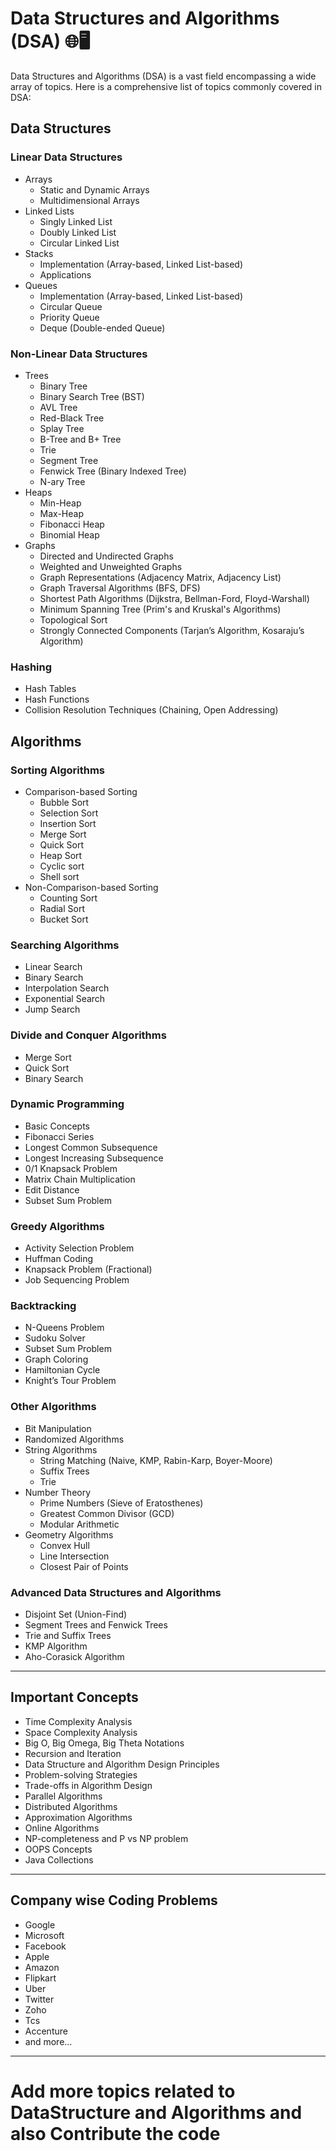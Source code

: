 # Data Structures and Algorithms (DSA) 🌐🖥

Data Structures and Algorithms (DSA) is a vast field encompassing a wide array of topics. Here is a comprehensive list of topics commonly covered in DSA:



## Data Structures

### Linear Data Structures
- Arrays
  - Static and Dynamic Arrays
  - Multidimensional Arrays
- Linked Lists
  - Singly Linked List
  - Doubly Linked List
  - Circular Linked List
- Stacks
  - Implementation (Array-based, Linked List-based)
  - Applications
- Queues
  - Implementation (Array-based, Linked List-based)
  - Circular Queue
  - Priority Queue
  - Deque (Double-ended Queue)

### Non-Linear Data Structures
- Trees
  - Binary Tree
  - Binary Search Tree (BST)
  - AVL Tree
  - Red-Black Tree
  - Splay Tree
  - B-Tree and B+ Tree
  - Trie
  - Segment Tree
  - Fenwick Tree (Binary Indexed Tree)
  - N-ary Tree
- Heaps
  - Min-Heap
  - Max-Heap
  - Fibonacci Heap
  - Binomial Heap
- Graphs
  - Directed and Undirected Graphs
  - Weighted and Unweighted Graphs
  - Graph Representations (Adjacency Matrix, Adjacency List)
  - Graph Traversal Algorithms (BFS, DFS)
  - Shortest Path Algorithms (Dijkstra, Bellman-Ford, Floyd-Warshall)
  - Minimum Spanning Tree (Prim's and Kruskal's Algorithms)
  - Topological Sort
  - Strongly Connected Components (Tarjan’s Algorithm, Kosaraju’s Algorithm)

### Hashing
- Hash Tables
- Hash Functions
- Collision Resolution Techniques (Chaining, Open Addressing)

## Algorithms

### Sorting Algorithms
- Comparison-based Sorting
  - Bubble Sort
  - Selection Sort
  - Insertion Sort
  - Merge Sort
  - Quick Sort
  - Heap Sort
  - Cyclic sort
  - Shell sort
- Non-Comparison-based Sorting
  - Counting Sort
  - Radial Sort
  - Bucket Sort

### Searching Algorithms
- Linear Search
- Binary Search
- Interpolation Search
- Exponential Search
- Jump Search

### Divide and Conquer Algorithms
- Merge Sort
- Quick Sort
- Binary Search

### Dynamic Programming
- Basic Concepts
- Fibonacci Series
- Longest Common Subsequence
- Longest Increasing Subsequence
- 0/1 Knapsack Problem
- Matrix Chain Multiplication
- Edit Distance
- Subset Sum Problem

### Greedy Algorithms
- Activity Selection Problem
- Huffman Coding
- Knapsack Problem (Fractional)
- Job Sequencing Problem

### Backtracking
- N-Queens Problem
- Sudoku Solver
- Subset Sum Problem
- Graph Coloring
- Hamiltonian Cycle
- Knight’s Tour Problem

### Other Algorithms
- Bit Manipulation
- Randomized Algorithms
- String Algorithms
  - String Matching (Naive, KMP, Rabin-Karp, Boyer-Moore)
  - Suffix Trees
  - Trie
- Number Theory
  - Prime Numbers (Sieve of Eratosthenes)
  - Greatest Common Divisor (GCD)
  - Modular Arithmetic
- Geometry Algorithms
  - Convex Hull
  - Line Intersection
  - Closest Pair of Points

### Advanced Data Structures and Algorithms
- Disjoint Set (Union-Find)
- Segment Trees and Fenwick Trees
- Trie and Suffix Trees
- KMP Algorithm
- Aho-Corasick Algorithm

---
## Important Concepts

- Time Complexity Analysis
- Space Complexity Analysis
- Big O, Big Omega, Big Theta Notations
- Recursion and Iteration
- Data Structure and Algorithm Design Principles
- Problem-solving Strategies
- Trade-offs in Algorithm Design
- Parallel Algorithms
- Distributed Algorithms
- Approximation Algorithms
- Online Algorithms
- NP-completeness and P vs NP problem
- OOPS Concepts
- Java Collections

---
## Company wise Coding Problems

- Google
- Microsoft
- Facebook
- Apple
- Amazon
- Flipkart
- Uber
- Twitter
- Zoho
- Tcs
- Accenture
- and more...

---
# Add more topics related to DataStructure and Algorithms and also Contribute the code  